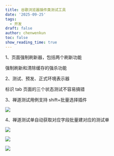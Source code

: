 ```yaml
---
title: 谷歌浏览器插件类测试工具
date: '2025-09-25'
tags:
  - 开发
draft: false
author: chenwenkun
toc: false
show_reading_time: true
---
```

1、页面强制刷新器，包括两个刷新功能

强制刷新和清除缓存的强杀功能

2、测试、预发、正式环境表示器

标识 tab 页面的三个状态测试不容易搞错

3、禅道测试用例支持 shift+批量选择插件

![](https://prod-files-secure.s3.us-west-2.amazonaws.com/c205fb54-92b2-4987-8be3-972b67d27acc/7ca8990d-2ef0-4ad6-8256-c807dbb8b3d5/image.png?X-Amz-Algorithm=AWS4-HMAC-SHA256&X-Amz-Content-Sha256=UNSIGNED-PAYLOAD&X-Amz-Credential=ASIAZI2LB4666WZRXSOJ%2F20250926%2Fus-west-2%2Fs3%2Faws4_request&X-Amz-Date=20250926T181344Z&X-Amz-Expires=3600&X-Amz-Security-Token=IQoJb3JpZ2luX2VjEAoaCXVzLXdlc3QtMiJIMEYCIQCrIwQfwJQ7UaPPwsybuc8qAd%2FlLbcdO3HMkOIY3FqgVAIhAIGqvlRbGuqoKg5OSi5CKLZDdyDPMUVBHmTpD0bWYR9gKogECJL%2F%2F%2F%2F%2F%2F%2F%2F%2F%2FwEQABoMNjM3NDIzMTgzODA1IgytpWfCuYVlAvm9ksMq3APqX0A6GxOB0eMkb2m2YUWIYZuPOc2S98E4TFKey92qGVsZQIpkQdGbTStwsnFz0yGn4OM7P5XMXsQ%2BUKMSsB9wkcEQNxlfMjko4YmCbxz68sCuqrbbmiuN3Trjp%2FW3jJkwbMTE38rSU7COZGJrwyPsd5eyf5eC6uaDNjYlPWD0Etto4Dm%2BOkSeUuWhEqaJEbZVcaI7gntVc4N9f4hqR2kSgy2c5ePX6nU%2FF5WbgG5YptAh0NPPz%2BkzmN0VWMVtQTJH3DRK0nnuqx06Wq1G%2BTqE0HdVC4Gh2YtCgAvisQGNmwxj1O0v8CvVyKlBHD4cwu9NSxpNudli8RcZQwSZmGJAM4ZzG3rpb0zOEkPXDUvoVfHNN77mmDgC2KNMkH4nzIcU3pacemOhmDiX4ZQ4r2TBXSfpEqzNBWe6BoXVmpSNujO4%2FVTfQ%2FiyCy1Jwsmpsaa7MsQPevfwKjIkOMRNk%2BK5DdfLftXHTktbNYx3KV5e3C9BEVRLxUUXzpyk8vM9%2BR9JZCz75cp4pvXH2KdRdWC0h%2FnRnwuw9F%2Bnf2QCRvbNEq%2BCoxzoModiO0va99oUC5ZjVr6tpANvNTPD2%2FlKQAVPMvm77Ha7Cj4s1DcJyWTx1WWQECDD%2FmV4rLrDeTCvltvGBjqkAfKZdIah3Q99ppCQUWNVU8d5w9PrH1Pp33ftmN8MbIhAoQXGmoZr8kxue2yoRaIDx2rHNEGPnsgoIIA7bgl1tNFq7LgYLckgWQnscOwGx1r1ST4bUIKRpsAtPlvNO44pkpWUDA9fXfVZdmwKW1tL0fm17BTU7V3p%2BmzIHHk0d4u0nvWWV4hOresn5D5Q9HPzGOSkjMOy5KDJo0j5ZahV8NN8RcN9&X-Amz-Signature=1e06467b21be550cbe13d407ea5eb7c338b86aca7775b8b4d3fdb9b451db1cd8&X-Amz-SignedHeaders=host&x-amz-checksum-mode=ENABLED&x-id=GetObject)

4、禅道测试单自动获取对应字段批量建对应的测试单

![](https://prod-files-secure.s3.us-west-2.amazonaws.com/c205fb54-92b2-4987-8be3-972b67d27acc/1ea39b01-dd1c-4a56-bb09-4fe87447f5c7/image.png?X-Amz-Algorithm=AWS4-HMAC-SHA256&X-Amz-Content-Sha256=UNSIGNED-PAYLOAD&X-Amz-Credential=ASIAZI2LB4666WZRXSOJ%2F20250926%2Fus-west-2%2Fs3%2Faws4_request&X-Amz-Date=20250926T181344Z&X-Amz-Expires=3600&X-Amz-Security-Token=IQoJb3JpZ2luX2VjEAoaCXVzLXdlc3QtMiJIMEYCIQCrIwQfwJQ7UaPPwsybuc8qAd%2FlLbcdO3HMkOIY3FqgVAIhAIGqvlRbGuqoKg5OSi5CKLZDdyDPMUVBHmTpD0bWYR9gKogECJL%2F%2F%2F%2F%2F%2F%2F%2F%2F%2FwEQABoMNjM3NDIzMTgzODA1IgytpWfCuYVlAvm9ksMq3APqX0A6GxOB0eMkb2m2YUWIYZuPOc2S98E4TFKey92qGVsZQIpkQdGbTStwsnFz0yGn4OM7P5XMXsQ%2BUKMSsB9wkcEQNxlfMjko4YmCbxz68sCuqrbbmiuN3Trjp%2FW3jJkwbMTE38rSU7COZGJrwyPsd5eyf5eC6uaDNjYlPWD0Etto4Dm%2BOkSeUuWhEqaJEbZVcaI7gntVc4N9f4hqR2kSgy2c5ePX6nU%2FF5WbgG5YptAh0NPPz%2BkzmN0VWMVtQTJH3DRK0nnuqx06Wq1G%2BTqE0HdVC4Gh2YtCgAvisQGNmwxj1O0v8CvVyKlBHD4cwu9NSxpNudli8RcZQwSZmGJAM4ZzG3rpb0zOEkPXDUvoVfHNN77mmDgC2KNMkH4nzIcU3pacemOhmDiX4ZQ4r2TBXSfpEqzNBWe6BoXVmpSNujO4%2FVTfQ%2FiyCy1Jwsmpsaa7MsQPevfwKjIkOMRNk%2BK5DdfLftXHTktbNYx3KV5e3C9BEVRLxUUXzpyk8vM9%2BR9JZCz75cp4pvXH2KdRdWC0h%2FnRnwuw9F%2Bnf2QCRvbNEq%2BCoxzoModiO0va99oUC5ZjVr6tpANvNTPD2%2FlKQAVPMvm77Ha7Cj4s1DcJyWTx1WWQECDD%2FmV4rLrDeTCvltvGBjqkAfKZdIah3Q99ppCQUWNVU8d5w9PrH1Pp33ftmN8MbIhAoQXGmoZr8kxue2yoRaIDx2rHNEGPnsgoIIA7bgl1tNFq7LgYLckgWQnscOwGx1r1ST4bUIKRpsAtPlvNO44pkpWUDA9fXfVZdmwKW1tL0fm17BTU7V3p%2BmzIHHk0d4u0nvWWV4hOresn5D5Q9HPzGOSkjMOy5KDJo0j5ZahV8NN8RcN9&X-Amz-Signature=5cbd4b239648711f4ddbf5d1fab837cc4d26cf2e365cc0eae059b6744aa8c2f9&X-Amz-SignedHeaders=host&x-amz-checksum-mode=ENABLED&x-id=GetObject)

![](https://prod-files-secure.s3.us-west-2.amazonaws.com/c205fb54-92b2-4987-8be3-972b67d27acc/fa727f1d-546c-42aa-9508-d8d3d1275bcd/image.png?X-Amz-Algorithm=AWS4-HMAC-SHA256&X-Amz-Content-Sha256=UNSIGNED-PAYLOAD&X-Amz-Credential=ASIAZI2LB4666WZRXSOJ%2F20250926%2Fus-west-2%2Fs3%2Faws4_request&X-Amz-Date=20250926T181344Z&X-Amz-Expires=3600&X-Amz-Security-Token=IQoJb3JpZ2luX2VjEAoaCXVzLXdlc3QtMiJIMEYCIQCrIwQfwJQ7UaPPwsybuc8qAd%2FlLbcdO3HMkOIY3FqgVAIhAIGqvlRbGuqoKg5OSi5CKLZDdyDPMUVBHmTpD0bWYR9gKogECJL%2F%2F%2F%2F%2F%2F%2F%2F%2F%2FwEQABoMNjM3NDIzMTgzODA1IgytpWfCuYVlAvm9ksMq3APqX0A6GxOB0eMkb2m2YUWIYZuPOc2S98E4TFKey92qGVsZQIpkQdGbTStwsnFz0yGn4OM7P5XMXsQ%2BUKMSsB9wkcEQNxlfMjko4YmCbxz68sCuqrbbmiuN3Trjp%2FW3jJkwbMTE38rSU7COZGJrwyPsd5eyf5eC6uaDNjYlPWD0Etto4Dm%2BOkSeUuWhEqaJEbZVcaI7gntVc4N9f4hqR2kSgy2c5ePX6nU%2FF5WbgG5YptAh0NPPz%2BkzmN0VWMVtQTJH3DRK0nnuqx06Wq1G%2BTqE0HdVC4Gh2YtCgAvisQGNmwxj1O0v8CvVyKlBHD4cwu9NSxpNudli8RcZQwSZmGJAM4ZzG3rpb0zOEkPXDUvoVfHNN77mmDgC2KNMkH4nzIcU3pacemOhmDiX4ZQ4r2TBXSfpEqzNBWe6BoXVmpSNujO4%2FVTfQ%2FiyCy1Jwsmpsaa7MsQPevfwKjIkOMRNk%2BK5DdfLftXHTktbNYx3KV5e3C9BEVRLxUUXzpyk8vM9%2BR9JZCz75cp4pvXH2KdRdWC0h%2FnRnwuw9F%2Bnf2QCRvbNEq%2BCoxzoModiO0va99oUC5ZjVr6tpANvNTPD2%2FlKQAVPMvm77Ha7Cj4s1DcJyWTx1WWQECDD%2FmV4rLrDeTCvltvGBjqkAfKZdIah3Q99ppCQUWNVU8d5w9PrH1Pp33ftmN8MbIhAoQXGmoZr8kxue2yoRaIDx2rHNEGPnsgoIIA7bgl1tNFq7LgYLckgWQnscOwGx1r1ST4bUIKRpsAtPlvNO44pkpWUDA9fXfVZdmwKW1tL0fm17BTU7V3p%2BmzIHHk0d4u0nvWWV4hOresn5D5Q9HPzGOSkjMOy5KDJo0j5ZahV8NN8RcN9&X-Amz-Signature=e19b04f92a0bd1272edcac8613609e63ded0d7d5b943a4b5e2239d5cb5771934&X-Amz-SignedHeaders=host&x-amz-checksum-mode=ENABLED&x-id=GetObject)

![](https://prod-files-secure.s3.us-west-2.amazonaws.com/c205fb54-92b2-4987-8be3-972b67d27acc/2a374ca8-3be3-4978-8ee1-2331f1db0267/image.png?X-Amz-Algorithm=AWS4-HMAC-SHA256&X-Amz-Content-Sha256=UNSIGNED-PAYLOAD&X-Amz-Credential=ASIAZI2LB4666WZRXSOJ%2F20250926%2Fus-west-2%2Fs3%2Faws4_request&X-Amz-Date=20250926T181344Z&X-Amz-Expires=3600&X-Amz-Security-Token=IQoJb3JpZ2luX2VjEAoaCXVzLXdlc3QtMiJIMEYCIQCrIwQfwJQ7UaPPwsybuc8qAd%2FlLbcdO3HMkOIY3FqgVAIhAIGqvlRbGuqoKg5OSi5CKLZDdyDPMUVBHmTpD0bWYR9gKogECJL%2F%2F%2F%2F%2F%2F%2F%2F%2F%2FwEQABoMNjM3NDIzMTgzODA1IgytpWfCuYVlAvm9ksMq3APqX0A6GxOB0eMkb2m2YUWIYZuPOc2S98E4TFKey92qGVsZQIpkQdGbTStwsnFz0yGn4OM7P5XMXsQ%2BUKMSsB9wkcEQNxlfMjko4YmCbxz68sCuqrbbmiuN3Trjp%2FW3jJkwbMTE38rSU7COZGJrwyPsd5eyf5eC6uaDNjYlPWD0Etto4Dm%2BOkSeUuWhEqaJEbZVcaI7gntVc4N9f4hqR2kSgy2c5ePX6nU%2FF5WbgG5YptAh0NPPz%2BkzmN0VWMVtQTJH3DRK0nnuqx06Wq1G%2BTqE0HdVC4Gh2YtCgAvisQGNmwxj1O0v8CvVyKlBHD4cwu9NSxpNudli8RcZQwSZmGJAM4ZzG3rpb0zOEkPXDUvoVfHNN77mmDgC2KNMkH4nzIcU3pacemOhmDiX4ZQ4r2TBXSfpEqzNBWe6BoXVmpSNujO4%2FVTfQ%2FiyCy1Jwsmpsaa7MsQPevfwKjIkOMRNk%2BK5DdfLftXHTktbNYx3KV5e3C9BEVRLxUUXzpyk8vM9%2BR9JZCz75cp4pvXH2KdRdWC0h%2FnRnwuw9F%2Bnf2QCRvbNEq%2BCoxzoModiO0va99oUC5ZjVr6tpANvNTPD2%2FlKQAVPMvm77Ha7Cj4s1DcJyWTx1WWQECDD%2FmV4rLrDeTCvltvGBjqkAfKZdIah3Q99ppCQUWNVU8d5w9PrH1Pp33ftmN8MbIhAoQXGmoZr8kxue2yoRaIDx2rHNEGPnsgoIIA7bgl1tNFq7LgYLckgWQnscOwGx1r1ST4bUIKRpsAtPlvNO44pkpWUDA9fXfVZdmwKW1tL0fm17BTU7V3p%2BmzIHHk0d4u0nvWWV4hOresn5D5Q9HPzGOSkjMOy5KDJo0j5ZahV8NN8RcN9&X-Amz-Signature=f488a122b97fa6621d8d14893fc69c09c5cbae1920a930bb3ca32c2a9f4f5584&X-Amz-SignedHeaders=host&x-amz-checksum-mode=ENABLED&x-id=GetObject)
